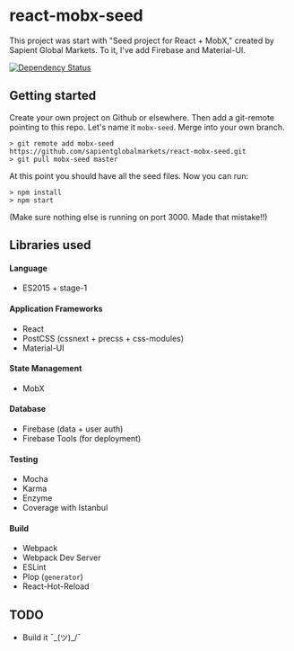 # react-mobx-seed
This project was start with "Seed project for React + MobX," created by Sapient Global Markets. To it, I've add Firebase and Material-UI.


[![Dependency Status](https://david-dm.org/sapientglobalmarkets/react-mobx-seed.svg)](https://david-dm.org/sapientglobalmarkets/react-mobx-seed)

## Getting started
Create your own project on Github or elsewhere. Then add a git-remote pointing to this repo. Let's name it `mobx-seed`. Merge into your own branch.

```shell
> git remote add mobx-seed https://github.com/sapientglobalmarkets/react-mobx-seed.git
> git pull mobx-seed master
```

At this point you should have all the seed files. Now you can run:
```shell
> npm install
> npm start
```

(Make sure nothing else is running on port 3000. Made that mistake!!)


## Libraries used

#### Language
- ES2015 + stage-1

#### Application Frameworks

- React
- PostCSS (cssnext + precss + css-modules)
- Material-UI

#### State Management

- MobX

#### Database
- Firebase (data + user auth)
- Firebase Tools (for deployment)

#### Testing

- Mocha
- Karma
- Enzyme
- Coverage with Istanbul

#### Build

- Webpack
- Webpack Dev Server
- ESLint
- Plop (`generator`)
- React-Hot-Reload

## TODO

- Build it ¯\_(ツ)_/¯
